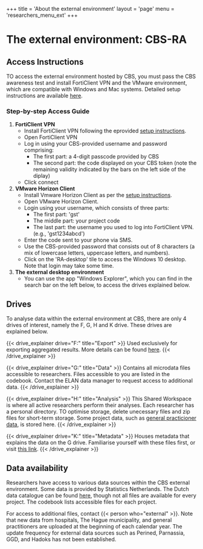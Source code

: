 +++
title = 'About the external environment'
layout = 'page'
menu = 'researchers_menu_ext'
+++

# The external environment: CBS-RA

## Access Instructions
TO access the external environment hosted by CBS, you must pass the CBS awareness test and install FortiClient VPN and the VMware environment, which are compatible with Windows and Mac systems. Detailed setup instructions are available [here](https://cbs.nl/en-gb/our-services/customised-services-microdata/microdata-conducting-your-own-research/log-in-to-ra).


### Step-by-step Access Guide
1.  **FortiClient VPN**
    - Install FortiClient VPN following the eprovided [setup instructions](https://cbs.nl/en-gb/our-services/customised-services-microdata/microdata-conducting-your-own-research/log-in-to-ra).
    - Open FortiClient VPN
    - Log in using your CBS-provided username and password comprising:
        - The first part: a 4-digit passcode provided by CBS
        - The second part: the code displayed on your CBS token (note the remaining validity indicated by the bars on the left side of the diplay)
    - Click connect
2. **VMware Horizon Client**
    - Install Vmware Horizon Client as per the [setup instructions](https://cbs.nl/en-gb/our-services/customised-services-microdata/microdata-conducting-your-own-research/log-in-to-ra).
    - Open VMware Horizon Client.
    - Login using your username, which consists of three parts: 
        - The first part: 'gst'
        - The middle part: your project code
        - The last part: the username you used to log into FortiClient VPN. (e.g., 'gst1234abcd')
    - Enter the code sent to your phone via SMS.
    - Use the CBS-provided password that consists out of 8 characters (a mix of lowercase letters, uppercase letters, and numbers).
    - Click on the 'RA-desktop' tile to access the Windows 10 desktop. Note that login may take some time.
3. **The external desktop environment**
    - You can use the app "Windows Explorer", which you can find in the search bar on the left below, to access the drives explained below.

## Drives
To analyse data within the external environment at CBS, there are only 4 drives of interest, namely the F, G, H and K drive. These drives are explained below.

{{< drive_explainer drive="F:" title="Export" >}}
Used exclusively for exporting aggregated results. More details can be found <a href="../exporting_data">here</a>.
{{< /drive_explainer >}}

{{< drive_explainer drive="G:" title="Data" >}}
Contains all microdata files accessible to researchers.  Files accessible to you are listed in the codebook. Contact the ELAN data manager to request access to additional data.
{{< /drive_explainer >}}

{{< drive_explainer drive="H:" title="Analysis" >}}
This Shared Workspace is where all active researchers perform their analyses. Each researcher has a personal directory. TO optimise storage, delete unecessary files and zip files for short-term storage. Some project data, such as <a href="../gp_data" alt="General Practitioner data">general practicioner data</a>, is stored here.
{{< /drive_explainer >}}

{{< drive_explainer drive="K:" title="Metadata" >}}
Houses metadata that explains the data on the G drive. Familiarise yourself with these files first, or visit <a href="https://www.cbs.nl/nl-nl/onze-diensten/maatwerk-en-microdata/microdata-zelf-onderzoek-doen/catalogus-microdata" target="_blank">this link</a>.
{{< /drive_explainer >}}

## Data availability
Researchers have access to various data sources within the CBS external environment. Some data is provided by Statistics Netherlands. The Dutch data catalogue can be found [here](https://www.cbs.nl/nl-nl/onze-diensten/maatwerk-en-microdata/microdata-zelf-onderzoek-doen/catalogus-microdata), though not all files are available for every project. The codebook lists accessible files for each project.

For access to additional files, contact {{< person who="external" >}}. Note that new data from hospitals, The Hague municipality, and general practitioners are uploaded at the beginning of each calendar year. The update frequency for external data sources such as Perined, Parnassia, GGD, and Hadoks has not been established.
